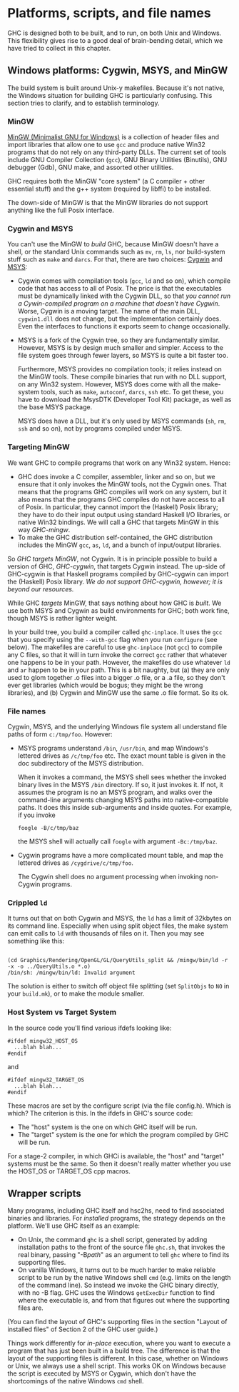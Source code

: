 # Platforms, scripts, and file names


GHC is designed both to be built, and to run, on both Unix and Windows.  This flexibility
gives rise to a good deal of brain-bending detail, which we have tried to collect in this chapter.

## Windows platforms: Cygwin, MSYS, and MinGW


The build system is built around Unix-y makefiles.  Because it's not native,
the Windows situation for building GHC is particularly confusing.  This section
tries to clarify, and to establish terminology.

### MinGW

[ MinGW (Minimalist GNU for Windows)](http://www.mingw.org) 
is a collection of header
files and import libraries that allow one to use `gcc` and produce
native Win32 programs that do not rely on any third-party DLLs. The
current set of tools include GNU Compiler Collection (`gcc`), GNU Binary
Utilities (Binutils), GNU debugger (Gdb), GNU make, and assorted
other utilities. 


GHC requires both the MinGW "core system" (a C compiler + other essential stuff)
and the g++ system (required by libffi) to be installed. 


The down-side of MinGW is that the MinGW libraries do not support anything like the full
Posix interface.  

### Cygwin and MSYS


You can't use the MinGW to *build* GHC, because MinGW doesn't have a shell,
or the standard Unix commands such as `mv`, `rm`,
`ls`, nor build-system stuff such as `make` and `darcs`.
For that, there are two choices: [ Cygwin](http://www.cygwin.com) 
and [ MSYS](http://www.mingw.org/msys.shtml):

- Cygwin comes with compilation tools (`gcc`, `ld` and so on), which
  compile code that has access to all of Posix.  The price is that the executables must be 
  dynamically linked with the Cygwin DLL, so that *you cannot run a Cywin-compiled program on a machine
  that doesn't have Cygwin*.  Worse, Cygwin is a moving target.  The name of the main DLL, `cygwin1.dll`
  does not change, but the implementation certainly does.  Even the interfaces to functions
  it exports seem to change occasionally. 
- MSYS is a fork of the Cygwin tree, so they
  are fundamentally similar.  However, MSYS is by design much smaller and simpler. 
  Access to the file system goes
  through fewer layers, so MSYS is quite a bit faster too.

  Furthermore, MSYS provides no compilation tools; it relies instead on the MinGW tools. These
  compile binaries that run with no DLL support, on any Win32 system.
  However, MSYS does come with all the make-system tools, such as `make`, `autoconf`, 
  `darcs`, `ssh` etc.  To get these, you have to download the 
  MsysDTK (Developer Tool Kit) package, as well as the base MSYS package.

  MSYS does have a DLL, but it's only used by MSYS commands (`sh`, `rm`, 
  `ssh` and so on),
  not by programs compiled under MSYS.

### Targeting MinGW


We want GHC to compile programs that work on any Win32 system.  Hence:

- GHC does invoke a C compiler, assembler, linker and so on, but we ensure that it only
  invokes the MinGW tools, not the Cygwin ones.  That means that the programs GHC compiles
  will work on any system, but it also means that the programs GHC compiles do not have access
  to all of Posix.  In particular, they cannot import the (Haskell) Posix 
  library; they have to do
  their input output using standard Haskell I/O libraries, or native Win32 bindings.
  We will call a GHC that targets MinGW in this way *GHC-mingw*.
- To make the GHC distribution self-contained, the GHC distribution includes the MinGW `gcc`,
  `as`, `ld`, and a bunch of input/output libraries.  


So *GHC targets MinGW*, not Cygwin.
It is in principle possible to build a version of GHC, *GHC-cygwin*, 
that targets Cygwin instead.  The up-side of GHC-cygwin is
that Haskell programs compiled by GHC-cygwin can import the (Haskell) Posix library.
*We do not support GHC-cygwin, however; it is beyond our resources.*


While GHC *targets* MinGW, that says nothing about 
how GHC is *built*.  We use both MSYS and Cygwin as build environments for
GHC; both work fine, though MSYS is rather lighter weight.


In your build tree, you build a compiler called `ghc-inplace`.  It
uses the `gcc` that you specify using the
`--with-gcc` flag when you run
`configure` (see below).
The makefiles are careful to use `ghc-inplace` (not `gcc`)
to compile any C files, so that it will in turn invoke the correct `gcc` rather that
whatever one happens to be in your path.  However, the makefiles do use whatever `ld` 
and `ar` happen to be in your path. This is a bit naughty, but (a) they are only
used to glom together .o files into a bigger .o file, or a .a file, 
so they don't ever get libraries (which would be bogus; they might be the wrong libraries), and (b)
Cygwin and MinGW use the same .o file format.  So its ok.

### File names


Cygwin, MSYS, and the underlying Windows file system all understand file paths of form `c:/tmp/foo`.
However:

- MSYS programs understand `/bin`, `/usr/bin`, and map Windows's lettered drives as
  `/c/tmp/foo` etc.  The exact mount table is given in the doc subdirectory of the MSYS distribution.

  When it invokes a command, the MSYS shell sees whether the invoked binary lives in the MSYS `/bin`
  directory.  If so, it just invokes it.  If not, it assumes the program is no an MSYS program, and walks over the command-line
  arguments changing MSYS paths into native-compatible paths.
  It does this inside sub-arguments and inside quotes. For example,
  if you invoke

  ```wiki
  foogle -B/c/tmp/baz
  ```

  the MSYS shell will actually call `foogle` with argument `-Bc:/tmp/baz`.
- Cygwin programs have a more complicated mount table, and map the lettered drives as `/cygdrive/c/tmp/foo`.

  The Cygwin shell does no argument processing when invoking non-Cygwin programs.

### Crippled `ld`


It turns out that on both Cygwin and MSYS, the `ld` has a
limit of 32kbytes on its command line.  Especially when using split object
files, the make system can emit calls to `ld` with thousands
of files on it.  Then you may see something like this:

```wiki

(cd Graphics/Rendering/OpenGL/GL/QueryUtils_split && /mingw/bin/ld -r -x -o ../QueryUtils.o *.o)
/bin/sh: /mingw/bin/ld: Invalid argument

```


The solution is either to switch off object file splitting (set
`SplitObjs` to `NO` in your
`build.mk`),
or to make the module smaller.

### Host System vs Target System


In the source code you'll find various ifdefs looking like:

```wiki
#ifdef mingw32_HOST_OS
  ...blah blah...
#endif
```


and 

```wiki
#ifdef mingw32_TARGET_OS
  ...blah blah...
#endif
```


These macros are set by the configure script (via the file config.h).
Which is which?  The criterion is this.  In the ifdefs in GHC's source code:

- The "host" system is the one on which GHC itself will be run.
- The "target" system is the one for which the program compiled by GHC will be run.


For a stage-2 compiler, in which GHCi is available, the "host" and "target" systems must be the same.
So then it doesn't really matter whether you use the HOST_OS or TARGET_OS cpp macros.

## Wrapper scripts


Many programs, including GHC itself and hsc2hs, need to find associated binaries and libraries.
For *installed* programs, the strategy depends on the platform.  We'll use
GHC itself as an example:

- On Unix, the command `ghc` is a shell script, generated by adding installation
  paths to the front of the source file `ghc.sh`, 
  that invokes the real binary, passing "-B*path*" as an argument to tell `ghc`
  where to find its supporting files. 
- On vanilla Windows, it turns out to be much harder to make reliable script to be run by the
  native Windows shell `cmd` (e.g. limits on the length
  of the command line).  So instead we invoke the GHC binary directly, with no -B flag.
  GHC uses the Windows `getExecDir` function to find where the executable is,
  and from that figures out where the supporting files are.


(You can find the layout of GHC's supporting files in the
section "Layout of installed files" of Section 2 of the GHC user guide.)


Things work differently for *in-place* execution, where you want to
execute a program that has just been built in a build tree. The difference is that the
layout of the supporting files is different.
In this case, whether on Windows or Unix, we always use a shell script. This works OK
on Windows because the script is executed by MSYS or Cygwin, which don't have the
shortcomings of the native Windows `cmd` shell.
